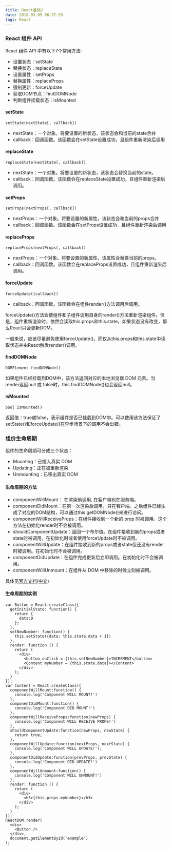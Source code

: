 ```yaml
---
title: React基础2
date: 2018-03-09 08:37:59
tags: React
---
```

### React 组件 API
React 组件 API 中有以下7个常用方法:
* 设置状态：setState
* 替换状态：replaceState
* 设置属性：setProps
* 替换属性：replaceProps
* 强制更新：forceUpdate
* 获取DOM节点：findDOMNode
* 判断组件挂载状态：isMounted

#### setState
```
setState(nextState[, callback])
```
* nextState：一个对象。将要设置的新状态，该状态会和当前的state合并
* callback：回调函数。该函数会在setState设置成功，且组件重新渲染后调用

#### replaceState
```
replaceState(nextState[, callback])
```
* nextState：一个对象。将要设置的新状态，该状态会替换当前的state。
* callback：回调函数。该函数会在replaceState设置成功，且组件重新渲染后调用。

#### setProps
```
setProps(nextProps[, callback])
```
* nextProps：一个对象。将要设置的新属性，该状态会和当前的props合并
* callback：回调函数。该函数会在setProps设置成功，且组件重新渲染后调用

#### replaceProps
```
replaceProps(nextProps[, callback])
```
* nextProps：一个对象。将要设置的新属性，该属性会替换当前的props。
* callback：回调函数。该函数会在replaceProps设置成功，且组件重新渲染后调用。

#### forceUpdate
```
forceUpdate([callback])
```
* callback：回调函数。该函数会在组件render()方法调用后调用。

forceUpdate()方法会使组件和子组件调用自身的render()方法重新渲染组件。但是，组件重新渲染时，依然会读取this.props和this.state，如果状态没有改变，那么React只会更新DOM。

一般来说，应该尽量避免使用forceUpdate()，而仅从this.props和this.state中读取状态并由React触发render()调用。
#### findDOMNode
```
DOMElement findDOMNode()
```
如果组件已经挂载到DOM中，该方法返回对应的本地浏览器 DOM 元素。当render返回null 或 false时，this.findDOMNode()也会返回null。

#### isMounted
```
bool isMounted()
```
返回值：true或false，表示组件是否已挂载到DOM中。可以使用该方法保证了setState()和forceUpdate()在异步场景下的调用不会出错。

<!-- more -->
### 组价生命周期
组件的生命周期可分成三个状态：
* Mounting：已插入真实 DOM
* Updating：正在被重新渲染
* Unmounting：已移出真实 DOM

#### 生命周期的方法
* componentWillMount： 在渲染前调用, 在客户端也在服务端。
* componentDidMount：在第一次渲染后调用，只在客户端。之后组件已经生成了对应的DOM结构，可以通过this.getDOMNode()来进行访问。
* componentWillReceiveProps：在组件接收到一个新的 prop 时被调用。这个方法在初始化render时不会被调用。
* shouldComponentUpdate：返回一个布尔值。在组件接收到新的props或者state时被调用。在初始化时或者使用forceUpdate时不被调用。 
* componentWillUpdate：在组件接收到新的props或者state但还没有render时被调用。在初始化时不会被调用。
* componentDidUpdate：在组件完成更新后立即调用。在初始化时不会被调用。
* componentWillUnmount：在组件从 DOM 中移除的时候立刻被调用。

具体见[官方文档(中文)](https://doc.react-china.org/)

#### 生命周期的实例
```
var Button = React.createClass({
  getInitialState: function() {
    return {
      data:0
    };
  },
  setNewNumber: function() {
    this.setState({data: this.state.data + 1})
  },
  render: function () {
    return (
      <div>
        <button onClick = {this.setNewNumber}>INCREMENT</button>
        <Content myNumber = {this.state.data}></Content>
      </div>
    );
  }
});
var Content = React.createClass({
  componentWillMount:function() {
    console.log('Component WILL MOUNT!')
  },
  componentDidMount:function() {
    console.log('Component DID MOUNT!')
  },
  componentWillReceiveProps:function(newProps) {
    console.log('Component WILL RECEIVE PROPS!')
  },
  shouldComponentUpdate:function(newProps, newState) {
    return true;
  },
  componentWillUpdate:function(nextProps, nextState) {
    console.log('Component WILL UPDATE!');
  },
  componentDidUpdate:function(prevProps, prevState) {
    console.log('Component DID UPDATE!')
  },
  componentWillUnmount:function() {
    console.log('Component WILL UNMOUNT!')
  },
  render: function () {
    return (
      <div>
        <h3>{this.props.myNumber}</h3>
      </div>
    );
  }
});
ReactDOM.render(
  <div>
    <Button />
  </div>,
  document.getElementById('example')
);
```
